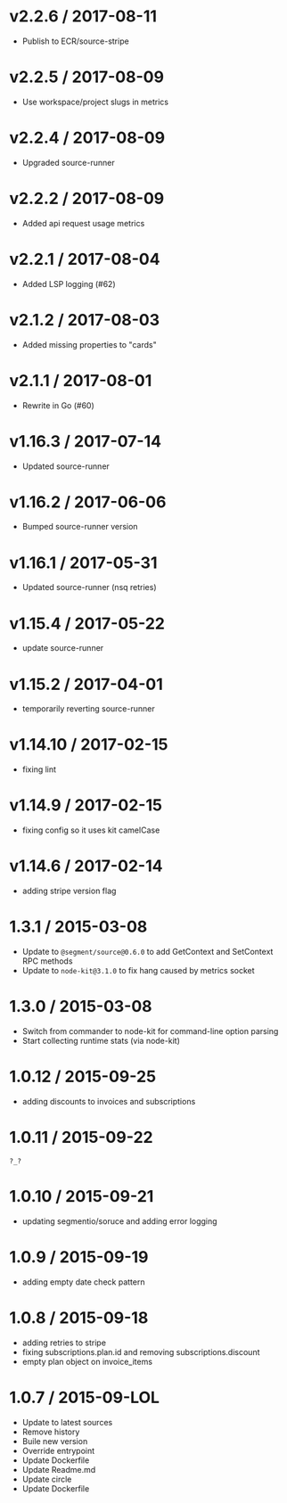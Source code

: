 
v2.2.6 / 2017-08-11
===================

  * Publish to ECR/source-stripe

v2.2.5 / 2017-08-09
===================

  * Use workspace/project slugs in metrics

v2.2.4 / 2017-08-09
===================

  * Upgraded source-runner

v2.2.2 / 2017-08-09
===================

  * Added api request usage metrics

v2.2.1 / 2017-08-04
===================

  * Added LSP logging (#62)

v2.1.2 / 2017-08-03
===================

  * Added missing properties to "cards"

v2.1.1 / 2017-08-01
===================

  * Rewrite in Go (#60)

v1.16.3 / 2017-07-14
====================

  * Updated source-runner

v1.16.2 / 2017-06-06
====================

  * Bumped source-runner version

v1.16.1 / 2017-05-31
====================

  * Updated source-runner (nsq retries)

v1.15.4 / 2017-05-22
====================

  * update source-runner 

v1.15.2 / 2017-04-01
====================

  * temporarily reverting source-runner

v1.14.10 / 2017-02-15
=====================

  * fixing lint

v1.14.9 / 2017-02-15
====================

  * fixing config so it uses kit camelCase

v1.14.6 / 2017-02-14
====================

  * adding stripe version flag

1.3.1 / 2015-03-08
==================

- Update to `@segment/source@0.6.0` to add GetContext and SetContext RPC methods
- Update to `node-kit@3.1.0` to fix hang caused by metrics socket

1.3.0 / 2015-03-08
==================

- Switch from commander to node-kit for command-line option parsing
- Start collecting runtime stats (via node-kit)

1.0.12 / 2015-09-25
===================

  * adding discounts to invoices and subscriptions

1.0.11 / 2015-09-22
===================

    ?_?

1.0.10 / 2015-09-21
===================

  * updating segmentio/soruce and adding error logging

1.0.9 / 2015-09-19
==================

  * adding empty date check pattern

1.0.8 / 2015-09-18
==================

  * adding retries to stripe
  * fixing subscriptions.plan.id and removing subscriptions.discount
  * empty plan object on invoice_items

1.0.7 / 2015-09-LOL
==================

  * Update to latest sources
  * Remove history
  * Buile new version
  * Override entrypoint
  * Update Dockerfile
  * Update Readme.md
  * Update circle
  * Update Dockerfile

